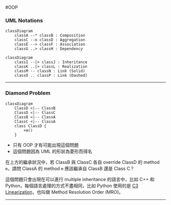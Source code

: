 #OOP 

### UML Notations

```mermaid
classDiagram
    classA --* classB : Composition
    classC --o classD : Aggregation
    classE --> classF : Association
    classG ..> classH : Dependency
```

```mermaid
classDiagram
    classI --|> classJ : Inheritance
    classK ..|> classL : Realization
    classM -- classN : Link (Solid)
    classO .. classP : Link (Dashed)
```

---

### Diamond Problem

```mermaid
classDiagram
    ClassD <|-- ClassB
    ClassD <|-- ClassC
    ClassB <|-- ClassA
    ClassC <|-- ClassA
    class ClassD {
        +m()
    }
```

- 只有 OOP 才有可能出現這個問題
- 這個問題因為 UML 的形狀為菱形而得名

在上方的繼承狀況中，若 ClassB 與 ClassC 各自 override ClassD 的 method `m`，請問 ClassA 的 method `m` 應該繼承自 ClassB 還是 Class C？

這個問題只會出現在可以進行 multiple inheritance 的語言中，比如 C++ 和 Python，每個語言處理的方式不盡相同，比如 Python 使用的是 [C3 Linearization](https://en.wikipedia.org/wiki/C3_linearization)，也叫做 Method Resolution Order (MRO)。

---
